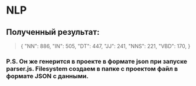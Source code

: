 # NLP

## Полученный результат:

> {
  "NN": 886,
  "IN": 505,
  "DT": 447,
  "JJ": 241,
  "NNS": 221,
  "VBD": 170,
}

### P.S. Он же генерится в проекте в формате json при запуске parser.js. Filesystem создаем в папке с проектом файл в формате JSON с данными.

